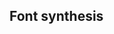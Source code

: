## Font synthesis


<!-- <values.fontSynthesis> -->

<!-- </values.fontSynthesis> -->


<!-- <variants.fontSynthesis> -->

<!-- </variants.fontSynthesis> -->
